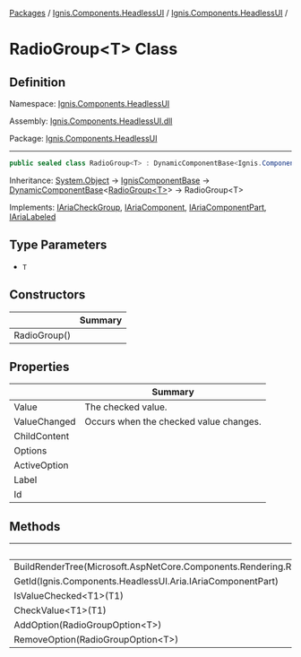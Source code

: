 [Packages](../../README.md) / [Ignis.Components.HeadlessUI](../README.md) / [Ignis.Components.HeadlessUI](README.md) /

# RadioGroup&lt;T&gt; Class

## Definition

Namespace: [Ignis.Components.HeadlessUI](README.md)

Assembly: [Ignis.Components.HeadlessUI.dll](../README.md)

Package: [Ignis.Components.HeadlessUI](https://www.nuget.org/packages/Ignis.Components.HeadlessUI)

---

```csharp
public sealed class RadioGroup<T> : DynamicComponentBase<Ignis.Components.HeadlessUI.RadioGroup<T>>, Ignis.Components.HeadlessUI.Aria.IAriaCheckGroup, Ignis.Components.HeadlessUI.Aria.IAriaComponent, Ignis.Components.HeadlessUI.Aria.IAriaComponentPart, Ignis.Components.HeadlessUI.Aria.IAriaLabeled
```

Inheritance: [System.Object](https://learn.microsoft.com/en-us/dotnet/api/System.Object) → [IgnisComponentBase](../../Ignis.Components/Ignis.Components/Ignis.Components.IgnisComponentBase.md) → [DynamicComponentBase](../../Ignis.Components/Ignis.Components/Ignis.Components.DynamicComponentBase_1.md)&lt;[RadioGroup&lt;T&gt;](Ignis.Components.HeadlessUI.RadioGroup_1.md)&gt; → RadioGroup&lt;T&gt;

Implements: [IAriaCheckGroup](../Ignis.Components.HeadlessUI.Aria/Ignis.Components.HeadlessUI.Aria.IAriaCheckGroup.md), [IAriaComponent](../Ignis.Components.HeadlessUI.Aria/Ignis.Components.HeadlessUI.Aria.IAriaComponent.md), [IAriaComponentPart](../Ignis.Components.HeadlessUI.Aria/Ignis.Components.HeadlessUI.Aria.IAriaComponentPart.md), [IAriaLabeled](../Ignis.Components.HeadlessUI.Aria/Ignis.Components.HeadlessUI.Aria.IAriaLabeled.md)

## Type Parameters

- `T`

## Constructors

|              | Summary |
| ------------ | ------- |
| RadioGroup() |         |

## Properties

|              | Summary                                |
| ------------ | -------------------------------------- |
| Value        | The checked value.                     |
| ValueChanged | Occurs when the checked value changes. |
| ChildContent |                                        |
| Options      |                                        |
| ActiveOption |                                        |
| Label        |                                        |
| Id           |                                        |

## Methods

|                                                                              | Summary |
| ---------------------------------------------------------------------------- | ------- |
| BuildRenderTree(Microsoft.AspNetCore.Components.Rendering.RenderTreeBuilder) |         |
| GetId(Ignis.Components.HeadlessUI.Aria.IAriaComponentPart)                   |         |
| IsValueChecked&lt;T1&gt;(T1)                                                 |         |
| CheckValue&lt;T1&gt;(T1)                                                     |         |
| AddOption(RadioGroupOption&lt;T&gt;)                                         |         |
| RemoveOption(RadioGroupOption&lt;T&gt;)                                      |         |
